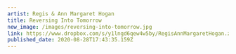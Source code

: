 ```yaml
---
artist: Regis & Ann Margaret Hogan
title: Reversing Into Tomorrow
new_image: /images/reversing-into-tomorrow.jpg
link: https://www.dropbox.com/s/y1lngd6qew4w5by/RegisAnnMargaretHogan.zip?dl=1
published_date: 2020-08-28T17:43:35.159Z
---
```

